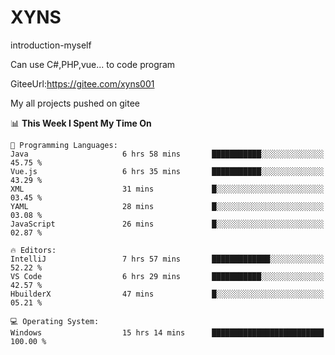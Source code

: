 # XYNS
introduction-myself

Can use C#,PHP,vue... to code program

GiteeUrl:https://gitee.com/xyns001

My all projects pushed on gitee

<!--START_SECTION:waka-->
📊 **This Week I Spent My Time On** 

```text
💬 Programming Languages: 
Java                     6 hrs 58 mins       ███████████░░░░░░░░░░░░░░   45.75 % 
Vue.js                   6 hrs 35 mins       ███████████░░░░░░░░░░░░░░   43.29 % 
XML                      31 mins             █░░░░░░░░░░░░░░░░░░░░░░░░   03.45 % 
YAML                     28 mins             █░░░░░░░░░░░░░░░░░░░░░░░░   03.08 % 
JavaScript               26 mins             █░░░░░░░░░░░░░░░░░░░░░░░░   02.87 % 

🔥 Editors: 
IntelliJ                 7 hrs 57 mins       █████████████░░░░░░░░░░░░   52.22 % 
VS Code                  6 hrs 29 mins       ███████████░░░░░░░░░░░░░░   42.57 % 
HbuilderX                47 mins             █░░░░░░░░░░░░░░░░░░░░░░░░   05.21 % 

💻 Operating System: 
Windows                  15 hrs 14 mins      █████████████████████████   100.00 % 
```


<!--END_SECTION:waka-->
